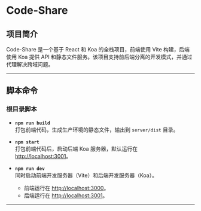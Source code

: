 # Code-Share

## 项目简介
Code-Share 是一个基于 React 和 Koa 的全栈项目，前端使用 Vite 构建，后端使用 Koa 提供 API 和静态文件服务。该项目支持前后端分离的开发模式，并通过代理解决跨域问题。

---

## 脚本命令

### 根目录脚本
- **`npm run build`**  
  打包前端代码，生成生产环境的静态文件，输出到 `server/dist` 目录。

- **`npm start`**  
  打包前端代码后，启动后端 Koa 服务器，默认运行在 [http://localhost:3001](http://localhost:3001)。

- **`npm run dev`**  
  同时启动前端开发服务器（Vite）和后端开发服务器（Koa）。  
  - 前端运行在 [http://localhost:3000](http://localhost:3000)。  
  - 后端运行在 [http://localhost:3001](http://localhost:3001)。

---